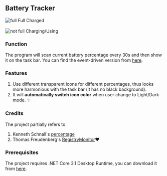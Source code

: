 ﻿## Battery Tracker
![full](https://raw.githubusercontent.com/myfix16/BatteryTrackerWinform/master/showcase1.png) Full Charged <br></br>
![not full](https://github.com/myfix16/BatteryTrackerWinform/raw/master/showcase2.png) Charging/Using
### Function
The program will scan current battery percentage every 30s and then show it on the task bar. You can find the event-driven version from [here](https://github.com/myfix16/BatteryTrackerFramework).
### Features
1. Use different transparent icons for different percentages, thus looks more harmonious with the task bar (it has no black background).
2. It will **automatically switch icon color** when user change to Light/Dark mode. ✨
### Credits
The project partially refers to
1. Kenneth Schnall's [percentage](https://github.com/kas/percentage)
2. Thomas Freudenberg's [RegistryMonitor](https://www.codeproject.com/Articles/4502/RegistryMonitor-a-NET-wrapper-class-for-RegNotifyC)❤
### Prerequisites
The project requires .NET Core 3.1 Desktop Runtime, you can download it from [here](https://dotnet.microsoft.com/download/dotnet-core/3.1).
